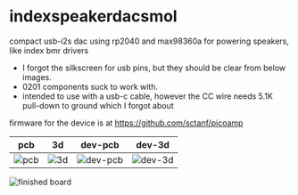 # indexspeakerdacsmol

compact usb-i2s dac using rp2040 and max98360a for powering speakers, like index bmr drivers

* I forgot the silkscreen for usb pins, but they should be clear from below images.
* 0201 components suck to work with.
* intended to use with a usb-c cable, however the CC wire needs 5.1K pull-down to ground which I forgot about

firmware for the device is at https://github.com/sctanf/picoamp

pcb|3d|dev-pcb|dev-3d
--|--|--|--
![pcb](../../blob/main/images/indexspeakerdacsmol-pcb.png)|![3d](../../blob/main/images/indexspeakerdacsmol-3d.png)|![dev-pcb](../../blob/main/images/indexspeakerdacdev-pcb.png)|![dev-3d](../../blob/main/images/indexspeakerdacdev-3d.png)

![finished board](../../blob/main/images/DSC_0404.webp)
